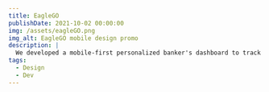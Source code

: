 ```yaml
---
title: EagleGO
publishDate: 2021-10-02 00:00:00
img: /assets/eagleGO.png
img_alt: EagleGO mobile design promo
description: |
  We developed a mobile-first personalized banker's dashboard to track client relationships.
tags:
  - Design
  - Dev
---
```

